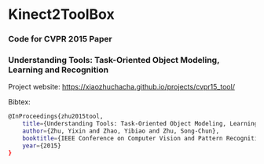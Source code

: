 # Kinect2ToolBox

### Code for CVPR 2015 Paper
### Understanding Tools: Task-Oriented Object Modeling, Learning and Recognition 

Project website: https://xiaozhuchacha.github.io/projects/cvpr15_tool/

Bibtex:
```bash
@InProceedings{zhu2015tool, 
    title={Understanding Tools: Task-Oriented Object Modeling, Learning and Recognition}, 
    author={Zhu, Yixin and Zhao, Yibiao and Zhu, Song-Chun}, 
    booktitle={IEEE Conference on Computer Vision and Pattern Recognition (CVPR)}, 
    year={2015}
}
```
